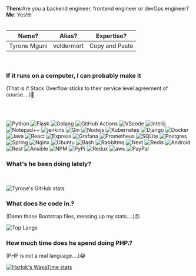 **Them**:Are you a backend engineer, frontend engineer or devOps engineer?<br/>
**Me**: Yes!🤓
<br/> <br/>

| Name?        | Alias?       | Expertise? |
| ----------- |:-----------:| :-----------:|
| Tyrone Mguni  | voldermort | Copy and Paste |

<br/>

### If it runs on a computer, I can probably make it
(That is if Stack Overflow sticks to their service level agreement of course....)👀

<br/> <br/>

![Python](https://img.shields.io/badge/python-3670A0?style=for-the-badge&logo=python&logoColor=ffdd54) ![Flask](https://img.shields.io/badge/flask-%23000.svg?style=for-the-badge&logo=flask&logoColor=white)  ![Golang]( https://img.shields.io/badge/Golang-grey?style=for-the-badge&logo=go)  ![GitHub Actions](https://img.shields.io/badge/github%20actions-4E1D75.svg?style=for-the-badge&logo=githubactions&logoColor=white)
 ![VScode](https://img.shields.io/badge/Visual_Studio_Code-339CFF?style=for-the-badge&logo=visual%20studio%20code&logoColor=white) ![Intellij](https://img.shields.io/badge/IntelliJ_IDEA-49463E.svg?style=for-the-badge&logo=intellij-idea&logoColor=white) ![Notepad++](https://img.shields.io/badge/Notepad++-90E59A.svg?style=for-the-badge&logo=notepad%2B%2B&logoColor=black) ![jenkins]( https://img.shields.io/badge/Jenkins-F1EEEC?style=for-the-badge&logo=jenkins) ![Gin]( https://img.shields.io/badge/flutter-33CEFF?style=for-the-badge&logo=flutter) ![Nodejs]( https://img.shields.io/badge/nodejs-white?style=for-the-badge&logo=node.js) ![Kubernetes]( https://img.shields.io/badge/kuberenetes-EEE7F4?style=for-the-badge&logo=kubernetes) ![Django]( https://img.shields.io/badge/django-37B484?style=for-the-badge&logo=django) ![Docker]( https://img.shields.io/badge/docker-grey?style=for-the-badge&logo=docker) ![Java]( https://img.shields.io/badge/springboot-white?style=for-the-badge&logo=springboot) ![React]( https://img.shields.io/badge/reactjs-2E5C81?style=for-the-badge&logo=react) ![Express]( https://img.shields.io/badge/expressjs-1DC634?style=for-the-badge&logo=express) ![Grafana]( https://img.shields.io/badge/grafana-ECD0A8?style=for-the-badge&logo=grafana) ![Prometheus]( https://img.shields.io/badge/prometheus-grey?style=for-the-badge&logo=prometheus)  ![SQLite]( https://img.shields.io/badge/sqlite-392929?style=for-the-badge&logo=sqlite) ![Postgres]( https://img.shields.io/badge/postgresql-C1D1D9?style=for-the-badge&logo=postgresql) ![Spring]( https://img.shields.io/badge/spring-4A884C?style=for-the-badge&logo=spring) ![Nginx]( https://img.shields.io/badge/nginx-23AE25?style=for-the-badge&logo=nginx) ![Ubuntu]( https://img.shields.io/badge/ubuntu-E6BFAC?style=for-the-badge&logo=ubuntu) ![Bash]( https://img.shields.io/badge/wireshark-2B99CC?style=for-the-badge&logo=wireshark) ![Rabbitmq]( https://img.shields.io/badge/rabbitmq-white?style=for-the-badge&logo=rabbitmq) ![Next]( https://img.shields.io/badge/angular-F31912?style=for-the-badge&logo=angular) ![Redis]( https://img.shields.io/badge/redis-black?style=for-the-badge&logo=redis) ![Android]( https://img.shields.io/badge/android_studio-black?style=for-the-badge&logo=android) ![Rest]( https://img.shields.io/badge/rest-16A6E9?style=for-the-badge&logo=json) ![Ansible]( https://img.shields.io/badge/ansible-7A8990?style=for-the-badge&logo=ansible) ![NPM]( https://img.shields.io/badge/npm-white?style=for-the-badge&logo=npm) ![PyPi]( https://img.shields.io/badge/pypi-E2E232?style=for-the-badge&logo=pypi) ![Redux]( https://img.shields.io/badge/redux-9F27D6?style=for-the-badge&logo=redux) ![aws]( https://img.shields.io/badge/heroku-9F27D6?style=for-the-badge&logo=heroku) ![PayPal]( https://img.shields.io/badge/paypal-EFAD0A?style=for-the-badge&logo=paypal)


### What's he been doing lately?

<br/>

![Tyrone's GitHub stats](https://github-readme-stats.vercel.app/api?username=IamTyrone&show_icons=true&theme=radical)

### What does he code in.?
(Damn those Bootstrap files, messing up my stats....)😠

![Top Langs](https://github-readme-stats.vercel.app/api/top-langs/?username=IamTyrone&langs_count=15)


### How much time does he spend doing PHP.?
(PHP is not a real language....)😂

[![Harlok's WakaTime stats](https://github-readme-stats.vercel.app/api/wakatime?username=IamTyrone)](https://github.com/anuraghazra/github-readme-stats)
